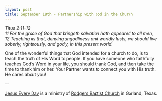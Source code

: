 ```yaml
---
layout: post
title: September 18th - Partnership with God in the Church
---
```


_Titus 2:11-12  
11 For the grace of God that bringeth salvation hath appeared to all
men,  
12 Teaching us that, denying ungodliness and worldly lusts, we
should live soberly, righteously, and godly, in this present world._

One of the wonderful things that God intended for a church to do,
is to teach the truth of His Word to people. If you have someone who
faithfully teaches God's Word in your life, you should thank God, and
then take the time to thank him or her. Your Partner wants to connect
you with His truth. He cares about you!

 --

<a href=http://jesuseveryday.net>Jesus Every Day</a> is a ministry of <a href=http://rodgersbaptist.net>Rodgers Baptist Church</a> in Garland, Texas.
